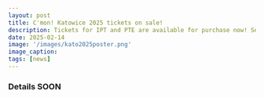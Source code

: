 ```yaml
---
layout: post
title: C'mon! Katowice 2025 tickets on sale!
description: Tickets for IPT and PTE are available for purchase now! Secure your seat and see you in Katowice!
date: 2025-02-14
image: '/images/kato2025poster.png'
image_caption:
tags: [news]
---
```


### Details SOON
